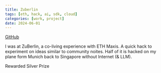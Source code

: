 ```yaml
---
title: Zuberlin
tags: [eth, hack, ai, sdk, cloud]
categories: [work, project]
date: 2024-06-01
---
```


[GitHub](https://github.com/debuggingfuture/zuberlin-copilot)

I was at ZuBerlin, a co-living experience with ETH Maxis. A quick hack to experiment on ideas similar to community noites. Half of it is hacked on my plane form Munich back to Singapore without Internet (& LLM). 

Rewarded Silver Prize
